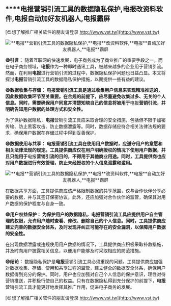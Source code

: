 ## ****电报**营销引流工具的数据隐私保护,**电报**改资料软件,**电报**自动加好友机器人,**电报**霸屏**

[😍想了解推广相关软件的朋友请登录 http://www.vst.tw](http://www.vst.tw)

 <center><img src="https://vst.tw/MP4/tuiguang/png/1.png" alt="**电报**营销引流工具的数据隐私保护,**电报**改资料软件,**电报**自动加好友机器人,**电报**霸屏"></center>

**😄引言：**
随着互联网的快速发展，电子商务成为了商业推广的重要手段之一。而在电子商务领域，**电报**作为一种即时通讯工具，被越来越多的企业用于营销引流。然而，在利用**电报**进行营销引流的过程中，数据隐私保护问题也日益凸显。本文将探讨**电报**营销引流工具的数据隐私保护措施，以期提供一些有益的建议。

**😄数据收集与存储： **电报**营销引流工具是通过收集用户信息来实现精准推送的，因此数据收集环节至关重要。在合规的前提下，应尽量避免收集过多、无关的个人信息。同时，需要确保用户同意并清楚知晓自己的信息将被用于**电报**营销引流，并明确告知用户数据的处理方式和安全性。**

为了保护数据隐私，**电报**营销引流工具应采取合理的安全措施，包括但不限于加密传输、防止黑客攻击、防止数据泄露等。同时，数据存储应符合相关法律法规的要求，确保用户数据在存储过程中得到妥善保护。

**😄数据使用与共享： **电报**营销引流工具在使用用户数据时，应遵守用户的意愿和相关法律法规的规定。工具提供商应仅在用户明确授权的情况下使用用户数据，并且只能用于**电报**营销引流的目的，不得用于其他商业用途。同时，工具提供商也应对用户数据进行有效管理，防止未经授权的个人信息泄露和滥用。**

 <center><img src="https://vst.tw/MP4/tuiguang/png/0.png" alt="**电报**营销引流工具的数据隐私保护,**电报**改资料软件,**电报**自动加好友机器人,**电报**霸屏"></center>

在数据共享方面，工具提供商应该严格限制数据的共享范围，仅与合作伙伴分享必要的数据，并与其签订保密协议。此外，还应加强对合作伙伴的监管，确保其对用户数据的保护程度与自身一致。

**😄用户权益保护： 为保护用户的数据隐私，**电报**营销引流工具应提供用户自主管理的权限，允许用户随时查看、修改、删除自己的个人信息。同时，工具提供商应建立完善的数据安全体系，及时发现并纠正可能存在的安全漏洞，以保障用户数据的安全性。**

在出现数据泄露或违规使用用户数据的情况下，工具提供商应积极采取补救措施，并及时向用户披露相关信息，以便用户能够及时采取相应的防范措施。

**😄结论：**
数据隐私保护是**电报**营销引流工具必须重视的问题。工具提供商应加强对数据收集、存储、使用和共享过程的监管，建立健全的数据安全体系，确保用户数据得到充分的保护。同时，用户也应加强对自己个人信息的保护意识，理性对待营销推送，并积极行使自己的权益。只有在数据隐私得到充分保护的前提下，**电报**营销引流工具才能更好地发挥其推广作用，促进电子商务的发展。

[😍想了解推广相关软件的朋友请登录 http://www.vst.tw](http://www.vst.tw)




